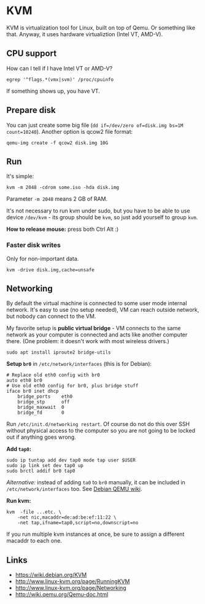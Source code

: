 
KVM
===

KVM is virtualization tool for Linux, built on top of Qemu.
Or something like that.
Anyway, it uses hardware virtualiztion (Intel VT, AMD-V).

CPU support
-----------

How can I tell if I have Intel VT or AMD-V?

    egrep '^flags.*(vmx|svm)' /proc/cpuinfo

If something shows up, you have VT.

Prepare disk
------------

You can just create some big file (`dd if=/dev/zero of=disk.img bs=1M count=10240`).
Another option is qcow2 file format:

    qemu-img create -f qcow2 disk.img 10G

Run
---

It's simple:

    kvm -m 2048 -cdrom some.iso -hda disk.img

Parameter `-m 2048` means 2 GB of RAM.

It's not necessary to run kvm under sudo, but you have to be able to use device `/dev/kvm` - its group should be `kvm`, so just add yourself to group `kvm`.

__How to release mouse:__ press both Ctrl Alt :)

### Faster disk writes

Only for non-important data.

    kvm -drive disk.img,cache=unsafe


Networking
----------

By default the virtual machine is connected to some user mode internal network. It's easy to use (no setup needed), VM can reach outside network, but nobody can connect to the VM.

My favorite setup is __public virtual bridge__ - VM connects to the same network as your computer is connected and acts like another computer there. (One problem: it doesn't work with most wireless drivers.)

    sudo apt install iproute2 bridge-utils

__Setup `br0`__ in `/etc/network/interfaces` (this is for Debian):

    # Replace old eth0 config with br0
    auto eth0 br0
    # Use old eth0 config for br0, plus bridge stuff
    iface br0 inet dhcp
        bridge_ports    eth0
        bridge_stp      off
        bridge_maxwait  0
        bridge_fd       0

Run `/etc/init.d/networking restart`.
Of course do not do this over SSH without physical access to the computer so you are not going to be locked out if anything goes wrong.

__Add `tap0`:__

    sudo ip tuntap add dev tap0 mode tap user $USER
    sudo ip link set dev tap0 up
    sudo brctl addif br0 tap0

_Alternative:_
instead of adding `ta0` to `br0` manually,
it can be included in `/etc/network/interfaces` too.
See
[Debian QEMU wiki](https://wiki.debian.org/QEMU#Host_and_guests_on_same_network).

__Run kvm:__

    kvm  -file ...etc. \
        -net nic,macaddr=de:ad:be:ef:11:22 \
        -net tap,ifname=tap0,script=no,downscript=no

If you run multiple kvm instances at once, be sure to assign a different macaddr to each one.


Links
-----

- https://wiki.debian.org/KVM
- http://www.linux-kvm.org/page/RunningKVM
- http://www.linux-kvm.org/page/Networking
- http://wiki.qemu.org/Qemu-doc.html
